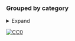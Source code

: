 
### Grouped by category

<details>
<summary>Expand</summary>
<br>

Playlist in which each channel has its _category_ as a group title:

```
https://iptv-org.github.io/iptv/index.category.m3u
```

Same thing, but split up into separate files:

<!-- prettier-ignore -->
<table>
  <thead>
    <tr><th align="left">فئة</th><th align="left">Channels</th><th align="left">Playlist</th></tr>
  </thead>
  <tbody>
    <tr><td>آلي</td><td align="right">13</td><td nowrap><code>https://info-devf5r.github.io/iptv/categories/auto.m3u</code></td></tr>
    <tr><td>الرسوم المتحركة</td><td align="right">31</td><td nowrap><code>https://info-devf5r.github.io/iptv/categories/animation.m3u</code></td></tr>
    <tr><td>اعمال</td><td align="right">43</td><td nowrap><code>https://info-devf5r.github.io/iptv/categories/business.m3u</code></td></tr>
    <tr><td>كلاسيك</td><td align="right">45</td><td nowrap><code>https://info-devf5r.github.io/iptv/categories/classic.m3u</code></td></tr>
    <tr><td>كوميديا</td><td align="right">41</td><td nowrap><code>https://info-devf5r.github.io/iptv/categories/comedy.m3u</code></td></tr>
    <tr><td>طبخ</td><td align="right">19</td><td nowrap><code>https://info-devf5r.github.io/iptv/categories/cooking.m3u</code></td></tr>
    <tr><td>ثقافة</td><td align="right">21</td><td nowrap><code>https://info-devf5r.github.io/iptv/categories/culture.m3u</code></td></tr>
    <tr><td>وثائقي</td><td align="right">41</td><td nowrap><code>https://info-devf5r.github.io/iptv/categories/documentary.m3u</code></td></tr>
    <tr><td>2وثائقي</td><td align="right">44</td><td nowrap><code>https://info-devf5r.github.io/iptv/categories/documentary.m3u</code></td></tr>
    <tr><td>تعليم</td><td align="right">94</td><td nowrap><code>https://info-devf5r.github.io/iptv/categories/education.m3u</code></td></tr>
  </tbody>
</table>

</details>

[![CC0](http://mirrors.creativecommons.org/presskit/buttons/88x31/svg/cc-zero.svg)](LICENSE)
